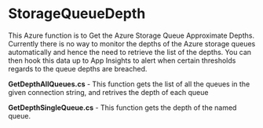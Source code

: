 # StorageQueueDepth

This Azure function is to Get the Azure Storage Queue Approximate Depths. Currently there is no way to monitor the depths of the Azure storage queues automatically and hence the need to retrieve the list of the depths. You can then hook this data up to App Insights to alert when certain thresholds regards to the queue depths are breached.

**GetDepthAllQueues.cs** - This function gets the list of all the queues in the given connection string, and retrives the depth of each queue

**GetDepthSingleQueue.cs** - This function gets the depth of the named queue.